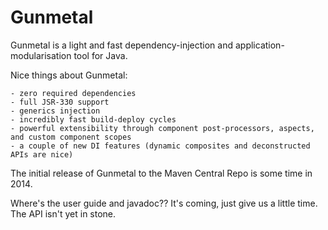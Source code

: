 Gunmetal
========

Gunmetal is a light and fast dependency-injection and application-modularisation tool for Java.

Nice things about Gunmetal:

    - zero required dependencies
    - full JSR-330 support
    - generics injection
    - incredibly fast build-deploy cycles
    - powerful extensibility through component post-processors, aspects, and custom component scopes
    - a couple of new DI features (dynamic composites and deconstructed APIs are nice)

The initial release of Gunmetal to the Maven Central Repo is some time in 2014.  

Where's the user guide and javadoc??  It's coming, just give us a little time.  The API isn't yet in stone.

